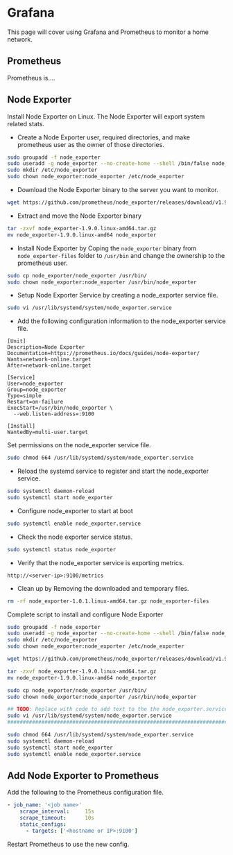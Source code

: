 # Grafana

This page will cover using Grafana and Prometheus to monitor a home network.

## Prometheus

Prometheus is....

## Node Exporter

Install Node Exporter on Linux. The Node Exporter will export system related stats.

- Create a Node Exporter user, required directories, and make prometheus user as the owner of those directories.

```bash
sudo groupadd -f node_exporter
sudo useradd -g node_exporter --no-create-home --shell /bin/false node_exporter
sudo mkdir /etc/node_exporter
sudo chown node_exporter:node_exporter /etc/node_exporter
```

- Download the Node Exporter binary to the server you want to monitor.

```bash
wget https://github.com/prometheus/node_exporter/releases/download/v1.9.0/node_exporter-1.9.0.linux-amd64.tar.gz

```

- Extract and move the Node Exporter binary

```bash
tar -zxvf node_exporter-1.9.0.linux-amd64.tar.gz
mv node_exporter-1.9.0.linux-amd64 node_exporter
```

- Install Node Exporter by Coping the ```node_exporter``` binary from ```node_exporter-files``` folder to ```/usr/bin``` and change the ownership to the prometheus user.

```bash
sudo cp node_exporter/node_exporter /usr/bin/
sudo chown node_exporter:node_exporter /usr/bin/node_exporter
```

- Setup Node Exporter Service by creating a node_exporter service file.

```bash
sudo vi /usr/lib/systemd/system/node_exporter.service
```

- Add the following configuration information to the node_exporter service file.

```text
[Unit]
Description=Node Exporter
Documentation=https://prometheus.io/docs/guides/node-exporter/
Wants=network-online.target
After=network-online.target

[Service]
User=node_exporter
Group=node_exporter
Type=simple
Restart=on-failure
ExecStart=/usr/bin/node_exporter \
  --web.listen-address=:9100

[Install]
WantedBy=multi-user.target
```

Set permissions on the node_exporter service file.

```bash
sudo chmod 664 /usr/lib/systemd/system/node_exporter.service
```

- Reload the systemd service to register and start the node_exporter service.

```bash
sudo systemctl daemon-reload
sudo systemctl start node_exporter
```

- Configure node_exporter to start at boot

```bash
sudo systemctl enable node_exporter.service
```

- Check the node exporter service status.

```bash
sudo systemctl status node_exporter
```

- Verify that the node_exporter service is exporting metrics.

```text
http://<server-ip>:9100/metrics
```

- Clean up by Removing the downloaded and temporary files.

```bash
rm -rf node_exporter-1.0.1.linux-amd64.tar.gz node_exporter-files
```

Complete script to install and configure Node Exporter

```bash
sudo groupadd -f node_exporter
sudo useradd -g node_exporter --no-create-home --shell /bin/false node_exporter
sudo mkdir /etc/node_exporter
sudo chown node_exporter:node_exporter /etc/node_exporter

wget https://github.com/prometheus/node_exporter/releases/download/v1.9.0/node_exporter-1.9.0.linux-amd64.tar.gz

tar -zxvf node_exporter-1.9.0.linux-amd64.tar.gz
mv node_exporter-1.9.0.linux-amd64 node_exporter

sudo cp node_exporter/node_exporter /usr/bin/
sudo chown node_exporter:node_exporter /usr/bin/node_exporter

## TODO: Replace with code to add text to the the node_exporter.service file
sudo vi /usr/lib/systemd/system/node_exporter.service
###########################################################################

sudo chmod 664 /usr/lib/systemd/system/node_exporter.service
sudo systemctl daemon-reload
sudo systemctl start node_exporter
sudo systemctl enable node_exporter.service
```

## Add Node Exporter to Prometheus

Add the following to the Prometheus configuration file.

```yaml
- job_name: '<job name>'
    scrape_interval:     15s
    scrape_timeout:      10s
    static_configs:
      - targets: ['<hostname or IP>:9100']
```

Restart Prometheus to use the new config.